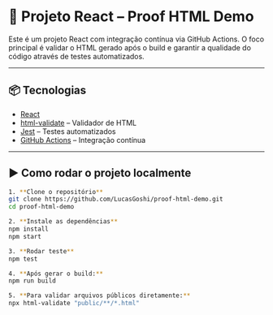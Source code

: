 # 🚀 Projeto React – Proof HTML Demo

Este é um projeto React com integração contínua via GitHub Actions. O foco principal é validar o HTML gerado após o build e garantir a qualidade do código através de testes automatizados.

---

## 📦 Tecnologias

- [React](https://reactjs.org/)
- [html-validate](https://html-validate.org/) – Validador de HTML
- [Jest](https://jestjs.io/) – Testes automatizados
- [GitHub Actions](https://docs.github.com/en/actions) – Integração contínua

---

## ▶️ Como rodar o projeto localmente
```bash
1. **Clone o repositório**
git clone https://github.com/LucasGoshi/proof-html-demo.git
cd proof-html-demo

2. **Instale as dependências**
npm install
npm start

3. **Rodar teste**
npm test

4. **Após gerar o build:**
npm run build

5. **Para validar arquivos públicos diretamente:**
npx html-validate "public/**/*.html"
